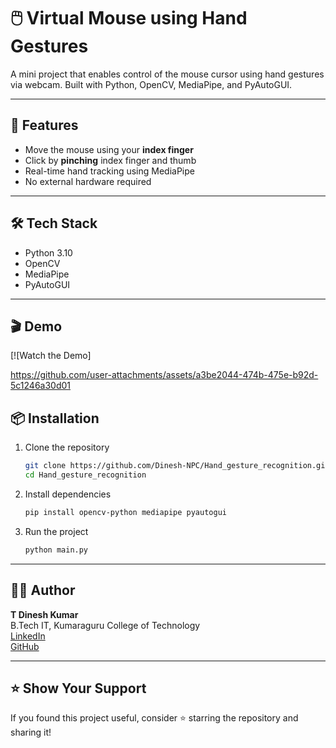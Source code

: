 # 🖱️ Virtual Mouse using Hand Gestures

A mini project that enables control of the mouse cursor using hand gestures via webcam. Built with Python, OpenCV, MediaPipe, and PyAutoGUI.

---

## 🚀 Features

- Move the mouse using your **index finger**
- Click by **pinching** index finger and thumb
- Real-time hand tracking using MediaPipe
- No external hardware required

---

## 🛠️ Tech Stack

- Python 3.10
- OpenCV
- MediaPipe
- PyAutoGUI

---

## 🎬 Demo

[![Watch the Demo]

https://github.com/user-attachments/assets/a3be2044-474b-475e-b92d-5c1246a30d01




## 📦 Installation

1. Clone the repository  
   ```bash
   git clone https://github.com/Dinesh-NPC/Hand_gesture_recognition.git
   cd Hand_gesture_recognition
   ```

2. Install dependencies  
   ```bash
   pip install opencv-python mediapipe pyautogui
   ```

3. Run the project  
   ```bash
   python main.py
   ```
---

## 👨‍💻 Author

**T Dinesh Kumar**  
B.Tech IT, Kumaraguru College of Technology  
[LinkedIn](https://www.linkedin.com/in/dinesh-kumar-kct)  
[GitHub](https://github.com/Dinesh-NPC)

---

## ⭐️ Show Your Support

If you found this project useful, consider ⭐ starring the repository and sharing it!
